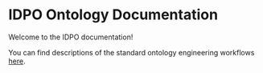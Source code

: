 # IDPO Ontology Documentation

[//]: # "This file is meant to be edited by the ontology maintainer."

Welcome to the IDPO documentation!

You can find descriptions of the standard ontology engineering workflows [here](odk-workflows/index.md).
